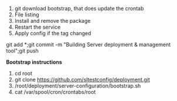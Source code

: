 1) git download bootstrap, that does update the crontab 
2) File listing 
3) Install and remove the package
4) Restart the service 
5) Apply config if the tag changed 


git add *;git commit -m "Building Server deployment & management tool";git push 


**Bootstrap instructions**

1) cd root
2) git clone https://github.com/sltestconfig/deployment.git
3) /root/deployment/server-configuration/bootstrap.sh
4) cat /var/spool/cron/crontabs/root
